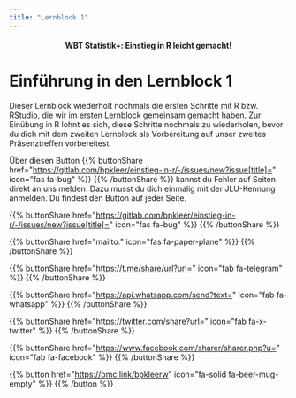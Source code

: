 ```yaml
---
title: "Lernblock 1"
---
```


<h4><center>WBT Statistik+: Einstieg in R leicht gemacht!</center></h4> 

# Einführung in den Lernblock 1

Dieser Lernblock wiederholt nochmals die ersten Schritte mit R bzw. RStudio, die wir im ersten Lernblock gemeinsam gemacht haben. Zur Einübung in R lohnt es sich, diese Schritte nochmals zu wiederholen, bevor du dich mit dem zweiten Lernblock als Vorbereitung auf unser zweites Präsenztreffen vorbereitest.

Über diesen Button {{% buttonShare href="https://gitlab.com/bpkleer/einstieg-in-r/-/issues/new?issue[title]=" icon="fas fa-bug" %}} {{% /buttonShare %}} kannst du Fehler auf Seiten direkt an uns melden. Dazu musst du dich einmalig mit der JLU-Kennung anmelden. Du findest den Button auf jeder Seite.


{{% buttonShare href="https://gitlab.com/bpkleer/einstieg-in-r/-/issues/new?issue[title]=" icon="fas fa-bug" %}} {{% /buttonShare %}} 

{{% buttonShare href="mailto:" icon="fas fa-paper-plane" %}} {{% /buttonShare %}}

{{% buttonShare href="https://t.me/share/url?url=" icon="fab fa-telegram" %}} {{% /buttonShare %}}

{{% buttonShare href="https://api.whatsapp.com/send?text=" icon="fab fa-whatsapp" %}} {{% /buttonShare %}}

{{% buttonShare href="https://twitter.com/share?url=" icon="fab fa-x-twitter" %}} {{% /buttonShare %}}

{{% buttonShare href="https://www.facebook.com/sharer/sharer.php?u=" icon="fab fa-facebook" %}} {{% /buttonShare %}}

{{% button href="https://bmc.link/bpkleerw" icon="fa-solid fa-beer-mug-empty" %}} {{% /button %}}
